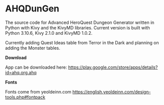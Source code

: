 # AHQDunGen

The source code for Advanced HeroQuest Dungeon Generator written in Python with Kivy and the KivyMD libraries. 
Current version is built with Python 3.10.6, Kivy 2.1.0 and KivyMD 1.0.2.

Currently adding Quest Ideas table from Terror in the Dark and planning on adding the Monster tables.


**Download**

App can be downloaded here: 
https://play.google.com/store/apps/details?id=ahq.org.ahq

**Fonts** 

Fonts come from yeoldeinn.com
https://english.yeoldeinn.com/design-tools.php#fontpack
